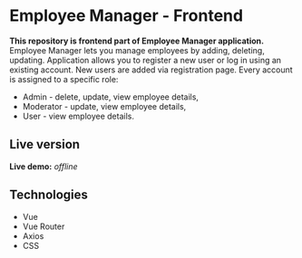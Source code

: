 # Employee Manager - Frontend

**This repository is frontend part of Employee Manager application.**\
Employee Manager lets you manage employees by adding, deleting, updating. Application allows you to register a new user or log in using an existing account. New users are added via registration page. Every account is assigned to a specific role:
- Admin - delete, update, view employee details,
- Moderator - update, view employee details,
- User - view employee details.

## Live version

**Live demo:** *offline*

## Technologies

- Vue
- Vue Router
- Axios
- CSS
